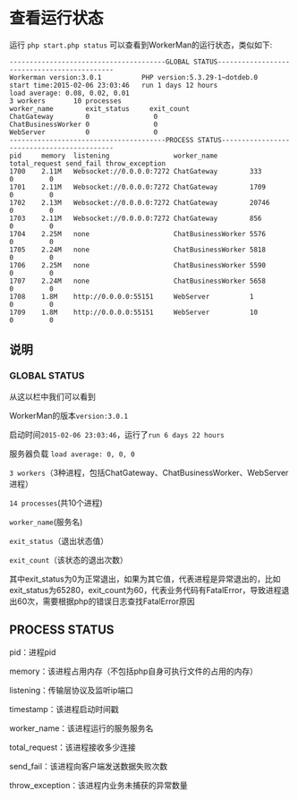 # 查看运行状态

运行 ```php start.php status```
可以查看到WorkerMan的运行状态，类似如下:

```
---------------------------------------GLOBAL STATUS--------------------------------------------
Workerman version:3.0.1          PHP version:5.3.29-1~dotdeb.0
start time:2015-02-06 23:03:46   run 1 days 12 hours
load average: 0.08, 0.02, 0.01
3 workers       10 processes
worker_name        exit_status     exit_count
ChatGateway        0                0
ChatBusinessWorker 0                0
WebServer          0                0
---------------------------------------PROCESS STATUS-------------------------------------------
pid     memory  listening                worker_name        total_request send_fail throw_exception
1700    2.11M   Websocket://0.0.0.0:7272 ChatGateway        333            0         0
1701    2.11M   Websocket://0.0.0.0:7272 ChatGateway        1709           0         0
1702    2.13M   Websocket://0.0.0.0:7272 ChatGateway        20746          0         0
1703    2.11M   Websocket://0.0.0.0:7272 ChatGateway        856            0         0
1704    2.25M   none                     ChatBusinessWorker 5576           0         0
1705    2.24M   none                     ChatBusinessWorker 5818           0         0
1706    2.25M   none                     ChatBusinessWorker 5590           0         0
1707    2.24M   none                     ChatBusinessWorker 5658           0         0
1708    1.8M    http://0.0.0.0:55151     WebServer          1              0         0
1709    1.8M    http://0.0.0.0:55151     WebServer          10             0         0
```

## 说明

### GLOBAL STATUS

从这以栏中我们可以看到

WorkerMan的版本```version:3.0.1```

启动时间```2015-02-06 23:03:46```，运行了```run 6 days 22 hours```

服务器负载 ```load average: 0, 0, 0```

```3 workers```（3种进程，包括ChatGateway、ChatBusinessWorker、WebServer进程）

```14 processes```(共10个进程)

```worker_name```(服务名)

```exit_status```（退出状态值）

```exit_count```（该状态的退出次数）


其中exit_status为0为正常退出，如果为其它值，代表进程是异常退出的，比如exit_status为65280，exit_count为60，代表业务代码有FatalError，导致进程退出60次，需要根据php的错误日志查找FatalError原因

## PROCESS STATUS

pid：进程pid

memory：该进程占用内存（不包括php自身可执行文件的占用的内存）

listening：传输层协议及监听ip端口

timestamp：该进程启动时间戳

worker_name：该进程运行的服务服务名

total_request：该进程接收多少连接

send_fail：该进程向客户端发送数据失败次数

throw_exception：该进程内业务未捕获的异常数量



